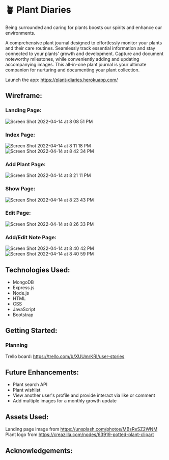 # :potted_plant: Plant Diaries

Being surrounded and caring for plants boosts our spirits and enhance our environments.

A comprehensive plant journal designed to effortlessly monitor your plants and their care routines. Seamlessly track essential information and stay connected to your plants' growth and development. Capture and document noteworthy milestones, while conveniently adding and updating accompanying images. This all-in-one plant journal is your ultimate companion for nurturing and documenting your plant collection.

Launch the app: https://plant-diaries.herokuapp.com/

## Wireframe:

### Landing Page:
![Screen Shot 2022-04-14 at 8 08 51 PM](https://user-images.githubusercontent.com/63468278/163512732-8eb740c8-5dfc-44e2-845a-90e443f3484c.png)

### Index Page:
![Screen Shot 2022-04-14 at 8 11 18 PM](https://user-images.githubusercontent.com/63468278/163512851-785b83c4-1aa7-4c32-9a65-a92972f07b03.png)
![Screen Shot 2022-04-14 at 8 42 34 PM](https://user-images.githubusercontent.com/63468278/163514663-5e53f144-daf3-444d-9457-c9bbb54be363.png)

### Add Plant Page:
![Screen Shot 2022-04-14 at 8 21 11 PM](https://user-images.githubusercontent.com/63468278/163513109-dbad631c-fd04-4018-ad1f-6d4c6374d99a.png)

### Show Page:
![Screen Shot 2022-04-14 at 8 23 43 PM](https://user-images.githubusercontent.com/63468278/163513253-af3de82c-d65c-4a2f-9a6d-248c97144f04.png)

### Edit Page:
![Screen Shot 2022-04-14 at 8 26 33 PM](https://user-images.githubusercontent.com/63468278/163513488-29bbac91-f7c9-421d-b80d-34d36bf197b4.png)

### Add/Edit Note Page:
![Screen Shot 2022-04-14 at 8 40 42 PM](https://user-images.githubusercontent.com/63468278/163514521-30c68079-aee4-484a-84c7-851d7526c458.png)
![Screen Shot 2022-04-14 at 8 40 59 PM](https://user-images.githubusercontent.com/63468278/163514537-147bc505-69a6-4647-954e-79118505ec33.png)

## Technologies Used:

* MongoDB
* Express.js
* Node.js
* HTML
* CSS
* JavaScript
* Bootstrap

## Getting Started:

### Planning
Trello board: https://trello.com/b/XUUmrKRI/user-stories

## Future Enhancements:

* Plant search API
* Plant wishlist
* View another user's profile and provide interact via like or comment
* Add multiple images for a monthly growth update 

## Assets Used:
Landing page image from https://unsplash.com/photos/MBsReSZ2WNM
Plant logo from https://creazilla.com/nodes/63919-potted-plant-clipart

## Acknowledgements:

